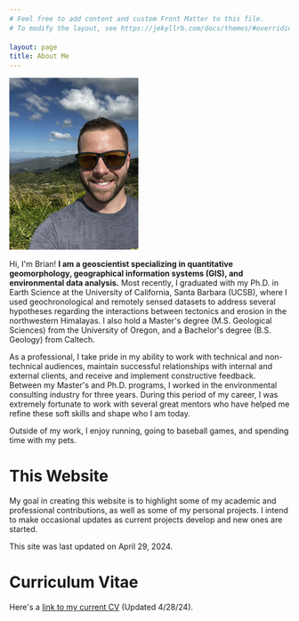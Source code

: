 ```yaml
---
# Feel free to add content and custom Front Matter to this file.
# To modify the layout, see https://jekyllrb.com/docs/themes/#overriding-theme-defaults

layout: page
title: About Me
---
```


![headshot image](./Images/Headshot_3_10.png)

Hi, I'm Brian! <b>I am a geoscientist specializing in quantitative geomorphology, geographical information systems (GIS), and environmental data analysis.</b> Most recently, I graduated with my Ph.D. in Earth Science at the University of California, Santa Barbara (UCSB), where I used geochronological and remotely sensed datasets to address several hypotheses regarding the interactions between tectonics and erosion in the northwestern Himalayas. I also hold a Master's degree (M.S. Geological Sciences) from the University of Oregon, and a Bachelor's degree (B.S. Geology) from Caltech.

As a professional, I take pride in my ability to work with technical and non-technical audiences, maintain successful relationships with internal and external clients, and receive and implement constructive feedback. Between my Master's and Ph.D. programs, I worked in the environmental consulting industry for three years. During this period of my career, I was extremely fortunate to work with several great mentors who have helped me refine these soft skills and shape who I am today.

 Outside of my work, I enjoy running, going to baseball games, and spending time with my pets.
 
# This Website
My goal in creating this website is to highlight some of my academic and professional contributions, as well as some of my personal projects. I intend to make occasional updates as current projects develop and new ones are started. 

This site was last updated on April 29, 2024.

# Curriculum Vitae
Here's a [link to my current CV](https://drive.google.com/file/d/12hiKKM47adqKtgQ6-fICWA6kbE0W7rL4/view?usp=sharing) (Updated 4/28/24).
